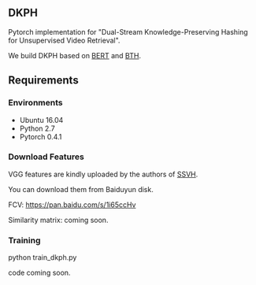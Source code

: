## DKPH



Pytorch implementation for "Dual-Stream Knowledge-Preserving Hashing for Unsupervised Video Retrieval".

We build DKPH based on [BERT](https://github.com/codertimo/BERT-pytorch) and [BTH](https://github.com/Lily1994/BTH).

## Requirements

### Environments
- Ubuntu 16.04
- Python 2.7
- Pytorch 0.4.1

### Download Features
VGG features are kindly uploaded by the authors of [SSVH](https://github.com/lixiangpengcs/Self-Supervised-Video-Hashing).

You can download them from Baiduyun disk.

FCV: https://pan.baidu.com/s/1i65ccHv

Similarity matrix: coming soon.



### Training 
python train_dkph.py





code coming soon.


